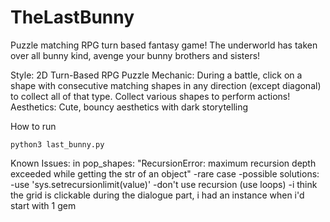 # TheLastBunny

Puzzle matching RPG turn based fantasy game!
The underworld has taken over all bunny kind, avenge your bunny brothers and sisters!

Style: 2D Turn-Based RPG Puzzle
Mechanic: During a battle, click on a shape with consecutive matching shapes in any direction (except diagonal) to collect all of that type. Collect various shapes to perform actions!
Aesthetics: Cute, bouncy aesthetics with dark storytelling


How to run

```
python3 last_bunny.py
```


Known Issues:
in pop_shapes: "RecursionError: maximum recursion depth exceeded while getting the str of an object"
	-rare case
	-possible solutions: -use 'sys.setrecursionlimit(value)'
						 -don't use recursion (use loops)
	-i think the grid is clickable during the dialogue part, i had an instance when i'd start with 1 gem
